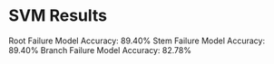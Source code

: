# SVM Results

Root Failure Model Accuracy: 89.40%
Stem Failure Model Accuracy: 89.40%
Branch Failure Model Accuracy: 82.78%
